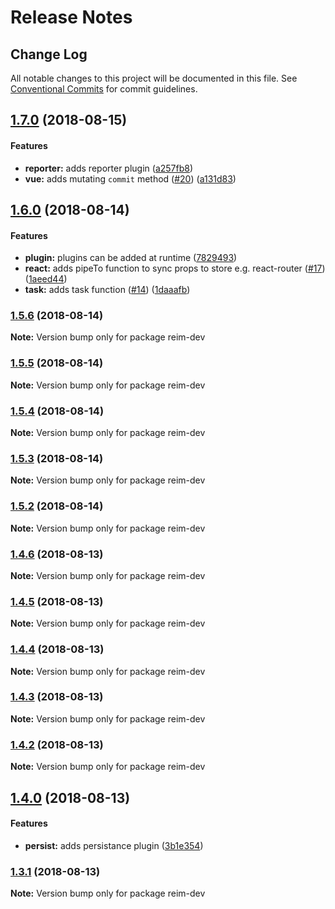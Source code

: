 # Release Notes

## Change Log

All notable changes to this project will be documented in this file. See [Conventional Commits](https://conventionalcommits.org) for commit guidelines.

## [1.7.0](https://github.com/IniZio/reim/compare/v1.6.0...v1.7.0) \(2018-08-15\)

#### Features

* **reporter:** adds reporter plugin \([a257fb8](https://github.com/IniZio/reim/commit/a257fb8)\)
* **vue:** adds mutating `commit` method \([\#20](https://github.com/IniZio/reim/issues/20)\) \([a131d83](https://github.com/IniZio/reim/commit/a131d83)\)

## [1.6.0](https://github.com/IniZio/reim/compare/v1.5.6...v1.6.0) \(2018-08-14\)

#### Features

* **plugin:** plugins can be added at runtime \([7829493](https://github.com/IniZio/reim/commit/7829493)\)
* **react:** adds pipeTo function to sync props to store e.g. react-router \([\#17](https://github.com/IniZio/reim/issues/17)\) \([1aeed44](https://github.com/IniZio/reim/commit/1aeed44)\)
* **task:** adds task function \([\#14](https://github.com/IniZio/reim/issues/14)\) \([1daaafb](https://github.com/IniZio/reim/commit/1daaafb)\)

### [1.5.6](https://github.com/IniZio/reim/compare/v1.5.5...v1.5.6) \(2018-08-14\)

**Note:** Version bump only for package reim-dev

### [1.5.5](https://github.com/IniZio/reim/compare/v1.5.4...v1.5.5) \(2018-08-14\)

**Note:** Version bump only for package reim-dev

### [1.5.4](https://github.com/IniZio/reim/compare/v1.5.1...v1.5.4) \(2018-08-14\)

**Note:** Version bump only for package reim-dev

### [1.5.3](https://github.com/IniZio/reim/compare/v1.5.1...v1.5.3) \(2018-08-14\)

**Note:** Version bump only for package reim-dev

### [1.5.2](https://github.com/IniZio/reim/compare/v1.5.1...v1.5.2) \(2018-08-14\)

**Note:** Version bump only for package reim-dev

### [1.4.6](https://github.com/IniZio/reim/compare/v1.4.5...v1.4.6) \(2018-08-13\)

**Note:** Version bump only for package reim-dev

### [1.4.5](https://github.com/IniZio/reim/compare/v1.4.4...v1.4.5) \(2018-08-13\)

**Note:** Version bump only for package reim-dev

### [1.4.4](https://github.com/IniZio/reim/compare/v1.4.3...v1.4.4) \(2018-08-13\)

**Note:** Version bump only for package reim-dev

### [1.4.3](https://github.com/IniZio/reim/compare/v1.4.2...v1.4.3) \(2018-08-13\)

**Note:** Version bump only for package reim-dev

### [1.4.2](https://github.com/IniZio/reim/compare/v1.4.0...v1.4.2) \(2018-08-13\)

**Note:** Version bump only for package reim-dev

## [1.4.0](https://github.com/IniZio/reim/compare/v1.3.0...v1.4.0) \(2018-08-13\)

#### Features

* **persist:** adds persistance plugin \([3b1e354](https://github.com/IniZio/reim/commit/3b1e354)\)

### [1.3.1](https://github.com/IniZio/reim/compare/v1.3.0...v1.3.1) \(2018-08-13\)

**Note:** Version bump only for package reim-dev

